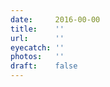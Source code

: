 ```yaml
---
date:     2016-00-00
title:    ''
url:      ''
eyecatch: ''
photos:   ''
draft:    false
---
```

